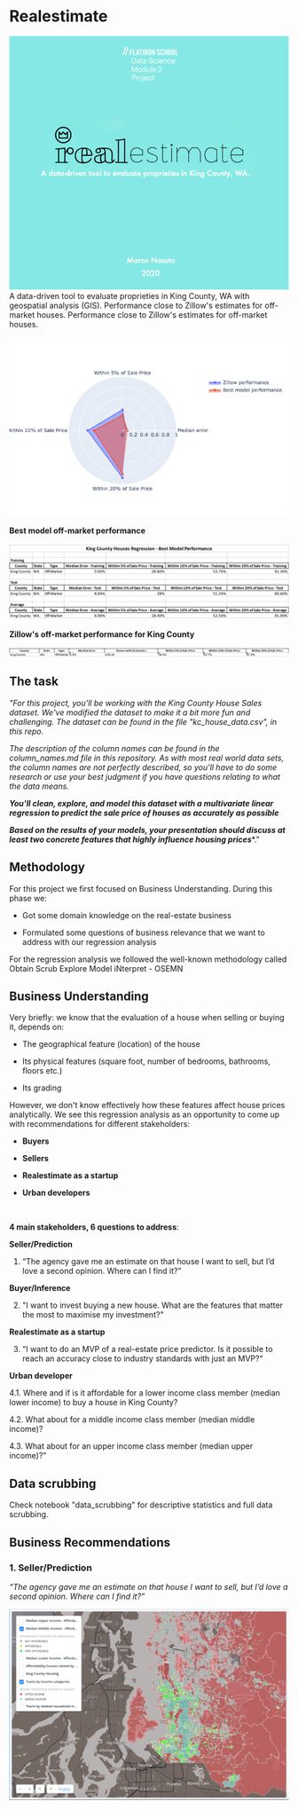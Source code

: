 # Realestimate
![](/data/images/Screenshot-2020-07-13-at-16.59.52.png)
A data-driven tool   to evaluate proprieties in King County, WA with geospatial analysis (GIS).  Performance close to Zillow's estimates for off-market houses.
Performance close to Zillow's estimates for off-market houses.

![](/data/images/starplot-performance-comparison-bestmodel-vs-zillow.png)

**Best model off-market performance**
<br/>
<br/>
![](/data/images/king-county-houses-best-model-performance.png)
<br/>
<br/>
**Zillow's off-market performance for King County**
<br/>
<br/>
![](/data/images/zestimates-kingcounty-performance.png)

## The task
*"For this project, you'll be working with the King County House Sales dataset. We've modified the dataset to make it a bit more fun and challenging. The dataset can be found in the file "kc_house_data.csv", in this repo.*

*The description of the column names can be found in the column_names.md file in this repository. As with most real world data sets, the column names are not perfectly described, so you'll have to do some research or use your best judgment if you have questions relating to what the data means.*

***You'll clean, explore, and model this dataset with a multivariate linear regression to predict the sale price of houses as accurately as possible***

 
***Based on the results of your models, your presentation should discuss at least two concrete features that highly influence housing prices****."

## Methodology 
For this project we first focused on Business Understanding. During this phase we:

- Got some domain knowledge on the real-estate business

- Formulated some questions of business relevance that we want to address with our regression analysis

 

For the regression analysis we followed the well-known methodology called Obtain Scrub Explore Model iNterpret - OSEMN

## Business Understanding
Very briefly: we know that the evaluation of a house when selling or buying it, depends on:

- The geographical feature (location) of the house

- Its physical features (square foot, number of bedrooms, bathrooms, floors etc.)

- Its grading

 

However, we don't know effectively how these features affect house prices analytically. We see this regression analysis as an opportunity to come up with recommendations for different stakeholders:

- **Buyers**

- **Sellers**

- **Realestimate as a startup** 

- **Urban developers**

<br/>

**4 main stakeholders, 6 questions to address**:

 

**Seller/Prediction**

1. “The agency gave me an estimate on that house I want to sell, but I’d love a second opinion. Where can I find it?”


**Buyer/Inference**

2. "I want to invest buying a new house. What are the features that matter the most to maximise my investment?"


**Realestimate as a startup**

3. “I want to do an MVP of a real-estate price predictor. Is it possible to reach an accuracy close to industry standards with just an MVP?“


**Urban developer**

4.1. Where and if is it affordable for a lower income class member (median lower income) to buy a house in King County?

4.2. What about for a middle income class member (median middle income)?

4.3. What about for an upper income class member (median upper income)?”

## Data scrubbing
Check notebook "data_scrubbing" for descriptive statistics and full data scrubbing. 

## Business Recommendations

### 1. Seller/Prediction
*“The agency gave me an estimate on that house I want to sell, but I’d love a second opinion. Where can I find it?”* <br/>

![](/data/images/Screenshot-2020-06-30-at-19.32.02.png)
